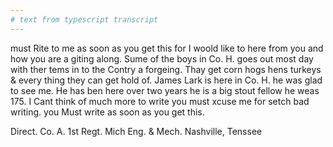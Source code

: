 ```yaml
---
# text from typescript transcript
---
```

must Rite to me as soon as you get this for I woold like to here from you and how you are a giting along. Sume of the boys in Co. H. goes out most day with ther tems in to the Contry a forgeing. Thay get corn hogs hens turkeys & every thing they can get hold of. James Lark is here in Co. H. he was glad to see me. He has ben here over two years he is a big stout fellow he weas 175. I Cant think of much more to write you must xcuse me for setch bad writing. you Must write as soon as you get this. 

Direct. Co. A. 1st Regt. Mich Eng. & Mech. Nashville, Tenssee